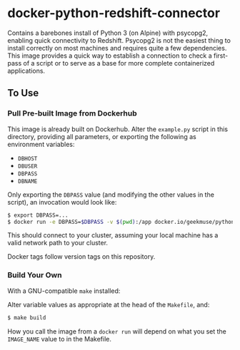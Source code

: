 # docker-python-redshift-connector

Contains a barebones install of Python 3 (on Alpine) with psycopg2, enabling quick connectivity to Redshift.  Psycopg2 is not the easiest thing to install correctly on most machines and requires quite a few dependencies.  This image provides a quick way to establish a connection to check a first-pass of a script or to serve as a base for more complete containerized applications.

## To Use

### Pull Pre-built Image from Dockerhub

This image is already built on Dockerhub.  Alter the `example.py` script in this directory, providing all parameters, or exporting the following as environment variables:

- `DBHOST`
- `DBUSER`
- `DBPASS`
- `DBNAME`

Only exporting the `DBPASS` value (and modifying the other values in the script), an invocation would look like:

```bash
$ export DBPASS=...
$ docker run -e DBPASS=$DBPASS -v $(pwd):/app docker.io/geekmuse/python-redshift-connector:0.0.1 example.py
```

This should connect to your cluster, assuming your local machine has a valid network path to your cluster.

Docker tags follow version tags on this repository.

### Build Your Own

With a GNU-compatible `make` installed:

Alter variable values as appropriate at the head of the `Makefile`, and:

```bash
$ make build
```

How you call the image from a `docker run` will depend on what you set the `IMAGE_NAME` value to in the Makefile.
